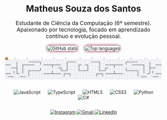 <h1 align="center">Matheus Souza dos Santos</h1>

<p align="center" style="font-size:1.1rem; max-width:600px;">
  Estudante de Ciência da Computação (6º semestre). Apaixonado por tecnologia, focado em aprendizado contínuo e evolução pessoal.
</p>

<div align="center" style="margin: 20px 0;">
  <img 
    src="https://github-readme-stats.vercel.app/api?username=Taiwansz&show_icons=true&count_private=true&theme=dracula&hide_border=false" 
    height="160" alt="GitHub stats" 
    style="margin-right: 20px; border-radius: 10px; box-shadow: 0 0 10px #720026;"
  />
  <img 
    src="https://github-readme-stats.vercel.app/api/top-langs?username=Taiwansz&layout=compact&langs_count=5&theme=dracula&hide_border=false" 
    height="160" alt="Top languages" 
    style="border-radius: 10px; box-shadow: 0 0 10px #720026;"
  />
</div>

<picture>
  <source media="(prefers-color-scheme: dark)" srcset="https://raw.githubusercontent.com/Taiwansz/Taiwansz/output/pacman-contribution-graph-dark.svg">
  <source media="(prefers-color-scheme: light)" srcset="https://raw.githubusercontent.com/Taiwansz/Taiwansz/output/pacman-contribution-graph.svg">
  <img 
    alt="pacman contribution graph" 
    src="https://raw.githubusercontent.com/Taiwansz/Taiwansz/output/pacman-contribution-graph.svg" 
    style="display:block; margin: 20px auto; max-width: 100%; height: auto;"
  >
</picture>

<div align="center" style="margin-top: 25px;">
  <img src="https://cdn.jsdelivr.net/gh/devicons/devicon/icons/javascript/javascript-original.svg" height="40" alt="JavaScript" style="margin: 0 10px;" />
  <img src="https://cdn.jsdelivr.net/gh/devicons/devicon/icons/typescript/typescript-original.svg" height="40" alt="TypeScript" style="margin: 0 10px;" />
  <img src="https://cdn.jsdelivr.net/gh/devicons/devicon/icons/html5/html5-original.svg" height="40" alt="HTML5" style="margin: 0 10px;" />
  <img src="https://cdn.jsdelivr.net/gh/devicons/devicon/icons/css3/css3-original.svg" height="40" alt="CSS3" style="margin: 0 10px;" />
  <img src="https://cdn.jsdelivr.net/gh/devicons/devicon/icons/python/python-original.svg" height="40" alt="Python" style="margin: 0 10px;" />
  <img src="https://cdn.jsdelivr.net/gh/devicons/devicon/icons/csharp/csharp-original.svg" height="40" alt="C#" style="margin: 0 10px;" />
</div>

<div align="center" style="margin-top: 30px;">
  <a href="https://instagram.com/Taiwansz" target="_blank" rel="noopener noreferrer">
    <img src="https://img.shields.io/static/v1?message=Instagram&logo=instagram&color=E4405F&style=for-the-badge" height="35" alt="Instagram" />
  </a>
  <a href="mailto:seuemail@gmail.com" target="_blank" rel="noopener noreferrer">
    <img src="https://img.shields.io/static/v1?message=Gmail&logo=gmail&color=D14836&style=for-the-badge" height="35" alt="Gmail" />
  </a>
  <a href="https://linkedin.com/in/seulinkedin" target="_blank" rel="noopener noreferrer">
    <img src="https://img.shields.io/static/v1?message=LinkedIn&logo=linkedin&color=0077B5&style=for-the-badge" height="35" alt="LinkedIn" />
  </a>
</div>
